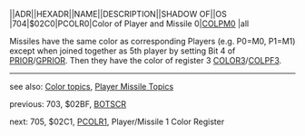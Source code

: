||ADR||HEXADR||NAME||DESCRIPTION||SHADOW OF||OS  
|704|$02C0|PCOLR0|Color of Player and Missile 0|[COLPM0](../COLPM0/index.md) |all  
  
Missiles have the same color as corresponding Players (e.g. P0=M0, P1=M1) except when joined together as 5th player by setting Bit 4 of [PRIOR](../PRIOR/index.md)/[GPRIOR](../GPRIOR/index.md). Then they have the color of register 3 [COLOR3](../COLOR3/index.md)/[COLPF3](../COLPF3/index.md).  
  
---
see also: [Color topics](../Color_topics/index.md), [Player Missile Topics](../Pm_topics/index.md)  
  
previous: 703, $02BF, [BOTSCR](../BOTSCR/index.md)  
  
next: 705, $02C1, [PCOLR1](../PCOLR1/index.md), Player/Missile 1 Color Register  
